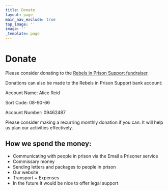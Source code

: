 ```yaml
---
title: Donate
layout: page
main_nav_exclude: true
top_image: ''
image: ''
_template: page
---
```



# Donate

Please consider donating to the [Rebels in Prison Support fundraiser](https://www.crowdfunder.co.uk/p/rebels-in-prison-support).

Donations can also be made to the Rebels in Prison Support bank account:

Account Name: Alice Reid

Sort Code: 08-90-66

Account Number: 09462487

Please consider making a recurring monthly donation if you can. It will help us plan our activities effectively.

## How we spend the money:

* Communicating with people in prison via the Email a Prisoner service
* Commissary money
* Sending letters and packages to people in prison
* Our website
* Transport + Expenses
* In the future it would be nice to offer legal support
